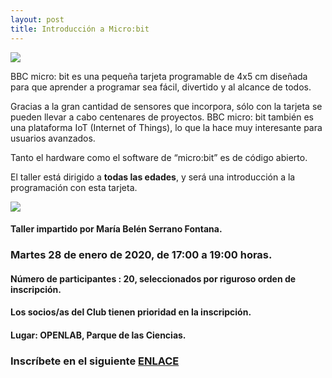```yaml
---
layout: post
title: Introducción a Micro:bit
---
```


![](http://clubroboticagranada.github.io/images/microbit.jpg)

BBC micro: bit es una pequeña tarjeta programable de 4x5 cm diseñada para que aprender a programar sea fácil, divertido y al alcance de todos.

Gracias a la gran cantidad de sensores que incorpora, sólo con la tarjeta se pueden llevar a cabo centenares de proyectos. BBC micro: bit también es una plataforma IoT (Internet of Things), lo que la hace muy interesante para usuarios avanzados.

Tanto el hardware como el software de “micro:bit” es de código abierto.



El taller está dirigido a **todas las edades**, y será una introducción a la programación con esta tarjeta.

![](http://clubroboticagranada.github.io/images/microbit-front.png)

#### Taller impartido por María Belén Serrano Fontana.

### Martes 28 de enero de 2020, de 17:00 a 19:00 horas.




#### Número de participantes : 20,  seleccionados por riguroso orden de inscripción.


#### Los socios/as del Club tienen prioridad en la inscripción.


#### Lugar: OPENLAB, Parque de las Ciencias.






### Inscríbete en el siguiente [ENLACE](https://forms.gle/JBCyamfHVLK119ZAA)
